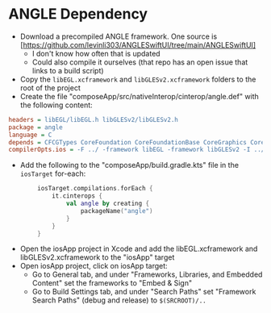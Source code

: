 ANGLE Dependency
================

- Download a precompiled ANGLE framework. One source is [https://github.com/levinli303/ANGLESwiftUI/tree/main/ANGLESwiftUI]
  - I don't know how often that is updated
  - Could also compile it ourselves (that repo has an open issue that links to a build script)
- Copy the `libEGL.xcframework` and `libGLESv2.xcframework` folders to the root of the project
- Create the file "composeApp/src/nativeInterop/cinterop/angle.def" with the following content:

```ini
headers = libEGL/libEGL.h libGLESv2/libGLESv2.h
package = angle
language = C
depends = CFCGTypes CoreFoundation CoreFoundationBase CoreGraphics CoreImage CoreText CoreVideo FileProvider Foundation IOSurface ImageIO Metal ModelIO QuartzCore Security Symbols UIKit darwin posix
compilerOpts.ios = -F ../ -framework libEGL -framework libGLESv2 -I ../include
```

- Add the following to the "composeApp/build.gradle.kts" file in the `iosTarget` for-each:

```kotlin
        iosTarget.compilations.forEach {
            it.cinterops {
                val angle by creating {
                    packageName("angle")
                }
            }
        }
```

- Open the iosApp project in Xcode and add the libEGL.xcframework and libGLESv2.xcframework to the "iosApp" target
- Open iosApp project, click on iosApp target:
  - Go to General tab, and under "Frameworks, Libraries, and Embedded Content" set the frameworks to "Embed & Sign"
  - Go to Build Settings tab, and under "Search Paths" set "Framework Search Paths" (debug and release) to `$(SRCROOT)/..`
